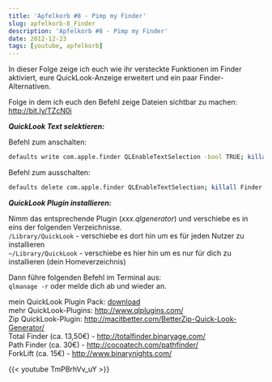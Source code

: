 ```yaml
---
title: 'Apfelkorb #8 - Pimp my Finder'
slug: apfelkorb-8_Finder
description: 'Apfelkorb #8 - Pimp my Finder'
date: 2012-12-23
tags: [youtube, apfelkorb]
---
```


In dieser Folge zeige ich euch wie ihr versteckte Funktionen im Finder aktiviert, eure QuickLook-Anzeige erweitert und ein paar Finder-Alternativen.

Folge in dem ich euch den Befehl zeige Dateien sichtbar zu machen: <http://bit.ly/TZcN0i>

***QuickLook Text selektieren:***

Befehl zum anschalten: <br>
``` bash
defaults write com.apple.finder QLEnableTextSelection -bool TRUE; killall Finder
```
Befehl zum ausschalten: <br>
``` bash
defaults delete com.apple.finder QLEnableTextSelection; killall Finder
```

***QuickLook Plugin installieren:***

Nimm das entsprechende Plugin (*xxx.qlgenerator*) und verschiebe es in eins der folgenden Verzeichnisse. <br>
```/Library/QuickLook``` - verschiebe es dort hin um es für jeden Nutzer zu installieren <br>
```~/Library/QuickLook``` - verschiebe es hier hin um es nur für dich zu installieren (dein Homeverzeichnis)

Dann führe folgenden Befehl im Terminal aus: <br>
```qlmanage -r``` oder melde dich ab und wieder an.

mein QuickLook Plugin Pack: [download](/assets/files/2012-12-23/Quick-Look_Plugins.zip) <br>
mehr QuickLook-Plugins: <http://www.qlplugins.com/> <br>
Zip QuickLook-Plugin: <http://macitbetter.com/BetterZip-Quick-Look-Generator/> <br>
Total Finder (ca. 13,50€) - <http://totalfinder.binaryage.com/> <br>
Path Finder (ca. 30€) - <http://cocoatech.com/pathfinder/> <br>
ForkLift (ca. 15€) - <http://www.binarynights.com/> <br>

{{< youtube TmPBrhVv_uY >}}